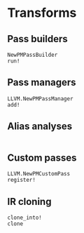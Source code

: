 # Transforms

## Pass builders

```@docs
NewPMPassBuilder
run!
```

## Pass managers

```@docs
LLVM.NewPMPassManager
add!
```

## Alias analyses

```@docs
```

## Custom passes

```@docs
LLVM.NewPMCustomPass
register!
```

## IR cloning

```@docs
clone_into!
clone
```
